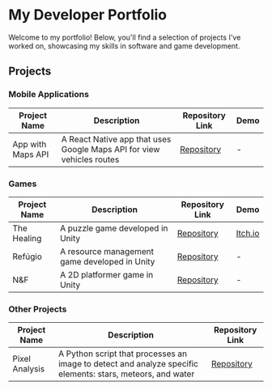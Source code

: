 # My Developer Portfolio
Welcome to my portfolio! Below, you'll find a selection of projects I've worked on, showcasing my skills in software and game development.

## Projects

### Mobile Applications
| Project Name            | Description                                      | Repository Link                           | Demo                                     |
|-------------------------|--------------------------------------------------|-------------------------------------------|-----------------------------------------|
| App with Maps API       | A React Native app that uses Google Maps API for view vehicles routes | [Repository](https://github.com/Gu1san/DesafioSoftruck) | -       |

### Games
| Project Name            | Description                                      | Repository Link                           | Demo                                     |
|-------------------------|--------------------------------------------------|-------------------------------------------|-----------------------------------------|
| The Healing             | A puzzle game developed in Unity    | [Repository](https://github.com/Gu1san/GameJam2024-1)     | [Itch.io](https://yrving-souza.itch.io/the-healing) |
| Refúgio                 | A resource management game developed in Unity    | [Repository](https://github.com/Gu1san/Game-Jam-2024-2)     | -                                       |
| N&F        | A 2D platformer game in Unity                    | [Repository](https://github.com/Gu1san/N_F)              | -                                       |

### Other Projects
| Project Name            | Description                                      | Repository Link                           | 
|-------------------------|--------------------------------------------------|-------------------------------------------|
| Pixel Analysis | A Python script that processes an image to detect and analyze specific elements: stars, meteors, and water | [Repository](https://github.com/Gu1san/Meteor-Challenge) 
